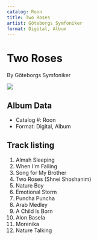 ```yaml
---
catalog: Roon
title: Two Roses
artist: Göteborgs Symfoniker
format: Digital, Album
---
```


# Two Roses

By Göteborgs Symfoniker

![](../../assets/albumcovers/Göteborgs_Symfoniker-Two_Roses.png)

## Album Data

- Catalog #: Roon
- Format: Digital, Album


## Track listing


1. Almah Sleeping
2. When I'm Falling
3. Song for My Brother
4. Two Roses (Shnei Shoshanim)
5. Nature Boy
6. Emotional Storm
7. Puncha Puncha
8. Arab Medley
9. A Child Is Born
10. Alon Basela
11. Morenika
12. Nature Talking

